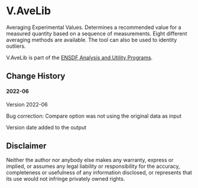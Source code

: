 # V.AveLib
Averaging Experimental Values. Determines a recommended value for a measured quantity based on a sequence of measurements.
Eight different averaging methods are available.
The tool can also be used to identity outliers. 

V.AveLib is part of the [ENSDF Analysis and Utility Programs](https://nds.iaea.org/public/ensdf_pgm/).

## Change History

#### 2022-06

Version 2022-06

Bug correction: Compare option was not using the original data as input

Version date added to the output

## Disclaimer

Neither the author nor anybody else makes any warranty, express or implied, or assumes any legal liability or responsibility for the accuracy, completeness or usefulness of any information disclosed, or represents that its use would not infringe privately owned rights.
